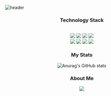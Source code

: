 ![header](https://capsule-render.vercel.app/api?type=shark&color=auto&height=150&section=header)

<div align='center'>
  
  ### Technology Stack
  <br>
  <img src="https://img.shields.io/badge/Python-3776AB?style=flat-square&logo=Python&logoColor=white"/>
  <img src="https://img.shields.io/badge/HTML-E34F26?style=flat-square&logo=html5&logoColor=white"/>
  <img src="https://img.shields.io/badge/CSS-1572B6?style=flat-square&logo=css3&logoColor=white"/>
  <img src="https://img.shields.io/badge/Django-092E20?style=flat-square&logo=Django&logoColor=white"/><br>
  <img src="https://img.shields.io/badge/Android-3DDC84?style=flat-square&logo=Android&logoColor=white"/>
  <img src="https://img.shields.io/badge/Kotlin-0095D5?style=flat-square&logo=Kotlin&logoColor=white"/>
  <img src="https://img.shields.io/badge/JAVA-007396?style=flat-square&logo=Java&logoColor=white"/>
  <img src="https://img.shields.io/badge/JavaScript-F7DF1E?style=flat-square&logo=JavaScript&logoColor=white"/>
  
  ### My Stats 
  ![Anurag's GitHub stats](https://github-readme-stats.vercel.app/api?username=hinhyu&show_icons=true&hide=contribs)
  <br>
  
  ### About Me
  <a href="https://velog.io/@ong_hh"><img src="https://img.shields.io/badge/velog-1DBF73?style=flat-square&logo=Vimeo&logoColor=white"/></a>
</div>
